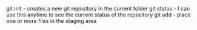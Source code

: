git init - creates a new git repository in the current folder
git status - I can use this anytime to see the current status of the repository
git add - place one or more files in the staging area
